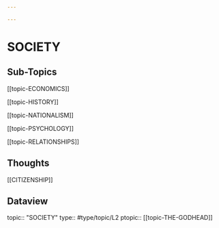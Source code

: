 ```yaml
---

---
```

# SOCIETY 
## Sub-Topics
[[topic-ECONOMICS]]

[[topic-HISTORY]]

[[topic-NATIONALISM]]

[[topic-PSYCHOLOGY]]

[[topic-RELATIONSHIPS]]

## Thoughts
[[CITIZENSHIP]]

## Dataview
topic:: "SOCIETY"
type:: #type/topic/L2
ptopic:: [[topic-THE-GODHEAD]]